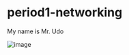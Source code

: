# period1-networking

My name is Mr. Udo

![image](https://user-images.githubusercontent.com/90793073/227299174-08045597-06c6-46b6-aff7-0ebadf2f822e.png)

